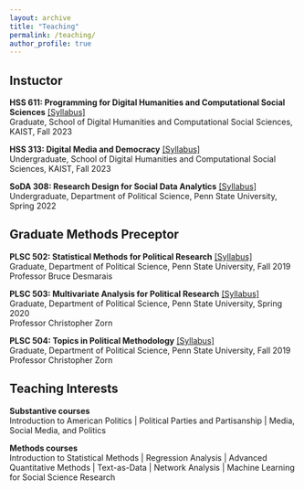 ```yaml
---
layout: archive
title: "Teaching"
permalink: /teaching/
author_profile: true
---
```


## Instuctor 

<b>HSS 611: Programming for Digital Humanities and Computational Social Sciences</b> [[Syllabus]](https://github.com/taegyoon-kim/soda_308_2022_spring/blob/main/) <br>
Graduate, School of Digital Humanities and Computational Social Sciences, KAIST, Fall 2023 <br>

<b>HSS 313: Digital Media and Democracy</b> [[Syllabus]](https://github.com/taegyoon-kim/soda_308_2022_spring/blob/main/) <br>
Undergraduate, School of Digital Humanities and Computational Social Sciences, KAIST, Fall 2023 <br>

<b>SoDA 308: Research Design for Social Data Analytics</b> [[Syllabus]](https://github.com/taegyoon-kim/soda_308_2022_spring/blob/main/Syllabus_SoDA308_2022_Spring.pdf) <br>
Undergraduate, Department of Political Science, Penn State University, Spring 2022 <br>

## Graduate Methods Preceptor

<b>PLSC 502: Statistical Methods for Political Research</b> [[Syllabus]](https://github.com/taegyoon-kim/taegyoon-kim.github.io/blob/master/files/PLSC502_fall_2019.pdf) <br>
Graduate, Department of Political Science, Penn State University, Fall 2019 <br>
Professor Bruce Desmarais

<b>PLSC 503: Multivariate Analysis for Political Research</b> [[Syllabus]](https://github.com/taegyoon-kim/taegyoon-kim.github.io/blob/master/files/PLSC503_spring_2020.pdf) <br>
Graduate, Department of Political Science, Penn State University, Spring 2020 <br>
Professor Christopher Zorn

<b>PLSC 504: Topics in Political Methodology</b> [[Syllabus]](https://github.com/taegyoon-kim/taegyoon-kim.github.io/blob/master/files/PLSC504_fall_2019.pdf) <br>
Graduate, Department of Political Science, Penn State University, Fall 2019 <br>
Professor Christopher Zorn

## Teaching Interests

<b>Substantive courses</b><br>
Introduction to American Politics | Political Parties and Partisanship | Media, Social Media, and Politics <br>

<b>Methods courses</b><br>
Introduction to Statistical Methods | Regression Analysis | Advanced Quantitative Methods | Text-as-Data | Network Analysis | Machine Learning for Social Science Research
